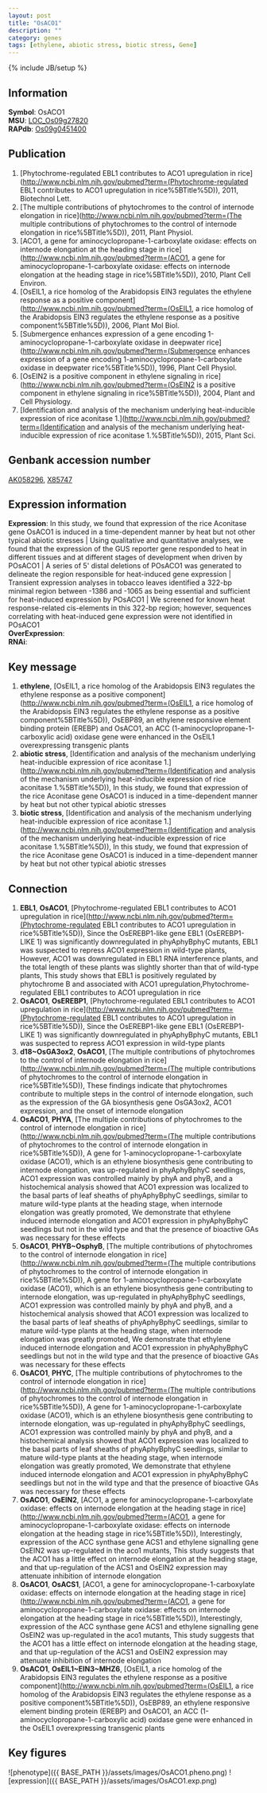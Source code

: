 ```yaml
---
layout: post
title: "OsACO1"
description: ""
category: genes
tags: [ethylene, abiotic stress, biotic stress, Gene]
---
```

{% include JB/setup %}

## Information
__Symbol__: OsACO1  
__MSU__: [LOC_Os09g27820](http://rice.plantbiology.msu.edu/cgi-bin/ORF_infopage.cgi?orf=LOC_Os09g27820)  
__RAPdb__: [Os09g0451400](http://rapdb.dna.affrc.go.jp/viewer/gbrowse_details/irgsp1?name=Os09g0451400)  

## Publication
1. [Phytochrome-regulated EBL1 contributes to ACO1 upregulation in rice](http://www.ncbi.nlm.nih.gov/pubmed?term=(Phytochrome-regulated EBL1 contributes to ACO1 upregulation in rice%5BTitle%5D)), 2011, Biotechnol Lett.
2. [The multiple contributions of phytochromes to the control of internode elongation in rice](http://www.ncbi.nlm.nih.gov/pubmed?term=(The multiple contributions of phytochromes to the control of internode elongation in rice%5BTitle%5D)), 2011, Plant Physiol.
3. [ACO1, a gene for aminocyclopropane-1-carboxylate oxidase: effects on internode elongation at the heading stage in rice](http://www.ncbi.nlm.nih.gov/pubmed?term=(ACO1, a gene for aminocyclopropane-1-carboxylate oxidase: effects on internode elongation at the heading stage in rice%5BTitle%5D)), 2010, Plant Cell Environ.
4. [OsEIL1, a rice homolog of the Arabidopsis EIN3 regulates the ethylene response as a positive component](http://www.ncbi.nlm.nih.gov/pubmed?term=(OsEIL1, a rice homolog of the Arabidopsis EIN3 regulates the ethylene response as a positive component%5BTitle%5D)), 2006, Plant Mol Biol.
5. [Submergence enhances expression of a gene encoding 1-aminocyclopropane-1-carboxylate oxidase in deepwater rice](http://www.ncbi.nlm.nih.gov/pubmed?term=(Submergence enhances expression of a gene encoding 1-aminocyclopropane-1-carboxylate oxidase in deepwater rice%5BTitle%5D)), 1996, Plant Cell Physiol.
6. [OsEIN2 is a positive component in ethylene signaling in rice](http://www.ncbi.nlm.nih.gov/pubmed?term=(OsEIN2 is a positive component in ethylene signaling in rice%5BTitle%5D)), 2004, Plant and Cell Physiology.
7. [Identification and analysis of the mechanism underlying heat-inducible expression of rice aconitase 1.](http://www.ncbi.nlm.nih.gov/pubmed?term=(Identification and analysis of the mechanism underlying heat-inducible expression of rice aconitase 1.%5BTitle%5D)), 2015, Plant Sci.

## Genbank accession number
[AK058296](http://www.ncbi.nlm.nih.gov/nuccore/AK058296), [X85747](http://www.ncbi.nlm.nih.gov/nuccore/X85747)

## Expression information
__Expression__: In this study, we found that expression of the rice Aconitase gene OsACO1 is induced in a time-dependent manner by heat but not other typical abiotic stresses |  Using qualitative and quantitative analyses, we found that the expression of the GUS reporter gene responded to heat in different tissues and at different stages of development when driven by POsACO1 |  A series of 5' distal deletions of POsACO1 was generated to delineate the region responsible for heat-induced gene expression |  Transient expression analyses in tobacco leaves identified a 322-bp minimal region between -1386 and -1065 as being essential and sufficient for heat-induced expression by POsACO1 |  We screened for known heat response-related cis-elements in this 322-bp region; however, sequences correlating with heat-induced gene expression were not identified in POsACO1  
__OverExpression__:  
__RNAi__:  

## Key message
1. __ethylene__, [OsEIL1, a rice homolog of the Arabidopsis EIN3 regulates the ethylene response as a positive component](http://www.ncbi.nlm.nih.gov/pubmed?term=(OsEIL1, a rice homolog of the Arabidopsis EIN3 regulates the ethylene response as a positive component%5BTitle%5D)),  OsEBP89, an ethylene responsive element binding protein (EREBP) and OsACO1, an ACC (1-aminocyclopropane-1-carboxylic acid) oxidase gene were enhanced in the OsEIL1 overexpressing transgenic plants
2. __abiotic stress__, [Identification and analysis of the mechanism underlying heat-inducible expression of rice aconitase 1.](http://www.ncbi.nlm.nih.gov/pubmed?term=(Identification and analysis of the mechanism underlying heat-inducible expression of rice aconitase 1.%5BTitle%5D)),  In this study, we found that expression of the rice Aconitase gene OsACO1 is induced in a time-dependent manner by heat but not other typical abiotic stresses
3. __biotic stress__, [Identification and analysis of the mechanism underlying heat-inducible expression of rice aconitase 1.](http://www.ncbi.nlm.nih.gov/pubmed?term=(Identification and analysis of the mechanism underlying heat-inducible expression of rice aconitase 1.%5BTitle%5D)),  In this study, we found that expression of the rice Aconitase gene OsACO1 is induced in a time-dependent manner by heat but not other typical abiotic stresses

## Connection
1. __EBL1__, __OsACO1__, [Phytochrome-regulated EBL1 contributes to ACO1 upregulation in rice](http://www.ncbi.nlm.nih.gov/pubmed?term=(Phytochrome-regulated EBL1 contributes to ACO1 upregulation in rice%5BTitle%5D)),  Since the OsEREBP1-like gene EBL1 (OsEREBP1-LIKE 1) was significantly downregulated in phyAphyBphyC mutants, EBL1 was suspected to repress ACO1 expression in wild-type plants, However, ACO1 was downregulated in EBL1 RNA interference plants, and the total length of these plants was slightly shorter than that of wild-type plants, This study shows that EBL1 is positively regulated by phytochrome B and associated with ACO1 upregulation,Phytochrome-regulated EBL1 contributes to ACO1 upregulation in rice
2. __OsACO1__, __OsEREBP1__, [Phytochrome-regulated EBL1 contributes to ACO1 upregulation in rice](http://www.ncbi.nlm.nih.gov/pubmed?term=(Phytochrome-regulated EBL1 contributes to ACO1 upregulation in rice%5BTitle%5D)),  Since the OsEREBP1-like gene EBL1 (OsEREBP1-LIKE 1) was significantly downregulated in phyAphyBphyC mutants, EBL1 was suspected to repress ACO1 expression in wild-type plants
3. __d18~OsGA3ox2__, __OsACO1__, [The multiple contributions of phytochromes to the control of internode elongation in rice](http://www.ncbi.nlm.nih.gov/pubmed?term=(The multiple contributions of phytochromes to the control of internode elongation in rice%5BTitle%5D)),  These findings indicate that phytochromes contribute to multiple steps in the control of internode elongation, such as the expression of the GA biosynthesis gene OsGA3ox2, ACO1 expression, and the onset of internode elongation
4. __OsACO1__, __PHYA__, [The multiple contributions of phytochromes to the control of internode elongation in rice](http://www.ncbi.nlm.nih.gov/pubmed?term=(The multiple contributions of phytochromes to the control of internode elongation in rice%5BTitle%5D)),  A gene for 1-aminocyclopropane-1-carboxylate oxidase (ACO1), which is an ethylene biosynthesis gene contributing to internode elongation, was up-regulated in phyAphyBphyC seedlings, ACO1 expression was controlled mainly by phyA and phyB, and a histochemical analysis showed that ACO1 expression was localized to the basal parts of leaf sheaths of phyAphyBphyC seedlings, similar to mature wild-type plants at the heading stage, when internode elongation was greatly promoted, We demonstrate that ethylene induced internode elongation and ACO1 expression in phyAphyBphyC seedlings but not in the wild type and that the presence of bioactive GAs was necessary for these effects
5. __OsACO1__, __PHYB~OsphyB__, [The multiple contributions of phytochromes to the control of internode elongation in rice](http://www.ncbi.nlm.nih.gov/pubmed?term=(The multiple contributions of phytochromes to the control of internode elongation in rice%5BTitle%5D)),  A gene for 1-aminocyclopropane-1-carboxylate oxidase (ACO1), which is an ethylene biosynthesis gene contributing to internode elongation, was up-regulated in phyAphyBphyC seedlings, ACO1 expression was controlled mainly by phyA and phyB, and a histochemical analysis showed that ACO1 expression was localized to the basal parts of leaf sheaths of phyAphyBphyC seedlings, similar to mature wild-type plants at the heading stage, when internode elongation was greatly promoted, We demonstrate that ethylene induced internode elongation and ACO1 expression in phyAphyBphyC seedlings but not in the wild type and that the presence of bioactive GAs was necessary for these effects
6. __OsACO1__, __PHYC__, [The multiple contributions of phytochromes to the control of internode elongation in rice](http://www.ncbi.nlm.nih.gov/pubmed?term=(The multiple contributions of phytochromes to the control of internode elongation in rice%5BTitle%5D)),  A gene for 1-aminocyclopropane-1-carboxylate oxidase (ACO1), which is an ethylene biosynthesis gene contributing to internode elongation, was up-regulated in phyAphyBphyC seedlings, ACO1 expression was controlled mainly by phyA and phyB, and a histochemical analysis showed that ACO1 expression was localized to the basal parts of leaf sheaths of phyAphyBphyC seedlings, similar to mature wild-type plants at the heading stage, when internode elongation was greatly promoted, We demonstrate that ethylene induced internode elongation and ACO1 expression in phyAphyBphyC seedlings but not in the wild type and that the presence of bioactive GAs was necessary for these effects
7. __OsACO1__, __OsEIN2__, [ACO1, a gene for aminocyclopropane-1-carboxylate oxidase: effects on internode elongation at the heading stage in rice](http://www.ncbi.nlm.nih.gov/pubmed?term=(ACO1, a gene for aminocyclopropane-1-carboxylate oxidase: effects on internode elongation at the heading stage in rice%5BTitle%5D)),  Interestingly, expression of the ACC synthase gene ACS1 and ethylene signalling gene OsEIN2 was up-regulated in the aco1 mutants, This study suggests that the ACO1 has a little effect on internode elongation at the heading stage, and that up-regulation of the ACS1 and OsEIN2 expression may attenuate inhibition of internode elongation
8. __OsACO1__, __OsACS1__, [ACO1, a gene for aminocyclopropane-1-carboxylate oxidase: effects on internode elongation at the heading stage in rice](http://www.ncbi.nlm.nih.gov/pubmed?term=(ACO1, a gene for aminocyclopropane-1-carboxylate oxidase: effects on internode elongation at the heading stage in rice%5BTitle%5D)),  Interestingly, expression of the ACC synthase gene ACS1 and ethylene signalling gene OsEIN2 was up-regulated in the aco1 mutants, This study suggests that the ACO1 has a little effect on internode elongation at the heading stage, and that up-regulation of the ACS1 and OsEIN2 expression may attenuate inhibition of internode elongation
9. __OsACO1__, __OsEIL1~EIN3~MHZ6__, [OsEIL1, a rice homolog of the Arabidopsis EIN3 regulates the ethylene response as a positive component](http://www.ncbi.nlm.nih.gov/pubmed?term=(OsEIL1, a rice homolog of the Arabidopsis EIN3 regulates the ethylene response as a positive component%5BTitle%5D)),  OsEBP89, an ethylene responsive element binding protein (EREBP) and OsACO1, an ACC (1-aminocyclopropane-1-carboxylic acid) oxidase gene were enhanced in the OsEIL1 overexpressing transgenic plants

## Key figures
![phenotype]({{ BASE_PATH }}/assets/images/OsACO1.pheno.png)
![expression]({{ BASE_PATH }}/assets/images/OsACO1.exp.png)


